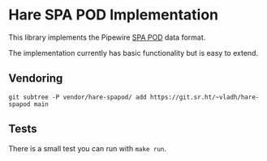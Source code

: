 # Hare SPA POD Implementation

This library implements the Pipewire [SPA POD](https://docs.pipewire.org/page_spa_pod.html) data format.

The implementation currently has basic functionality but is easy to extend.

## Vendoring

```
git subtree -P vendor/hare-spapod/ add https://git.sr.ht/~vladh/hare-spapod main
```

## Tests

There is a small test you can run with `make run`.
